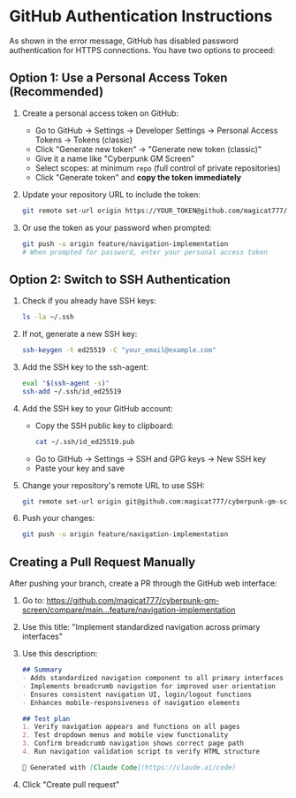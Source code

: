# GitHub Authentication Instructions

As shown in the error message, GitHub has disabled password authentication for HTTPS connections. You have two options to proceed:

## Option 1: Use a Personal Access Token (Recommended)

1. Create a personal access token on GitHub:
   - Go to GitHub → Settings → Developer Settings → Personal Access Tokens → Tokens (classic)
   - Click "Generate new token" → "Generate new token (classic)"
   - Give it a name like "Cyberpunk GM Screen"
   - Select scopes: at minimum `repo` (full control of private repositories)
   - Click "Generate token" and **copy the token immediately**

2. Update your repository URL to include the token:
   ```bash
   git remote set-url origin https://YOUR_TOKEN@github.com/magicat777/cyberpunk-gm-screen.git
   ```

3. Or use the token as your password when prompted:
   ```bash
   git push -u origin feature/navigation-implementation
   # When prompted for password, enter your personal access token
   ```

## Option 2: Switch to SSH Authentication

1. Check if you already have SSH keys:
   ```bash
   ls -la ~/.ssh
   ```

2. If not, generate a new SSH key:
   ```bash
   ssh-keygen -t ed25519 -C "your_email@example.com"
   ```

3. Add the SSH key to the ssh-agent:
   ```bash
   eval "$(ssh-agent -s)"
   ssh-add ~/.ssh/id_ed25519
   ```

4. Add the SSH key to your GitHub account:
   - Copy the SSH public key to clipboard:
     ```bash
     cat ~/.ssh/id_ed25519.pub
     ```
   - Go to GitHub → Settings → SSH and GPG keys → New SSH key
   - Paste your key and save

5. Change your repository's remote URL to use SSH:
   ```bash
   git remote set-url origin git@github.com:magicat777/cyberpunk-gm-screen.git
   ```

6. Push your changes:
   ```bash
   git push -u origin feature/navigation-implementation
   ```

## Creating a Pull Request Manually

After pushing your branch, create a PR through the GitHub web interface:

1. Go to: https://github.com/magicat777/cyberpunk-gm-screen/compare/main...feature/navigation-implementation

2. Use this title: "Implement standardized navigation across primary interfaces"

3. Use this description:
   ```markdown
   ## Summary
   - Adds standardized navigation component to all primary interfaces
   - Implements breadcrumb navigation for improved user orientation
   - Ensures consistent navigation UI, login/logout functions
   - Enhances mobile-responsiveness of navigation elements

   ## Test plan
   1. Verify navigation appears and functions on all pages
   2. Test dropdown menus and mobile view functionality
   3. Confirm breadcrumb navigation shows correct page path
   4. Run navigation validation script to verify HTML structure

   🤖 Generated with [Claude Code](https://claude.ai/code)
   ```

4. Click "Create pull request"